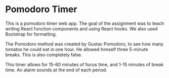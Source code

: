 # Pomodoro Timer

This is a pomodoro timer web app. The goal of the assignment was to teach writing React function components and using React hooks.
We also used Bootstrap for formatting.

The Pomodoro method was created by Gustav Pomodoro, to see how many tomatos he could eat in one hour. He allowed himself three 5-minute breaks.
This is also completely false.

This timer allows for 15-60 minutes of focus time, and 1-15 minutes of break time. An alarm sounds at the end of each period.
